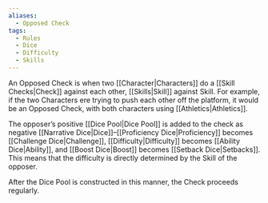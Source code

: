 ```yaml
---
aliases:
  - Opposed Check
tags:
  - Rules
  - Dice
  - Difficulty
  - Skills
---
```

An Opposed Check is when two [[Character|Characters]] do a [[Skill Checks|Check]] against each other, [[Skills|Skill]] against Skill. For example, if the two Characters ere trying to push each other off the platform, it would be an Opposed Check, with both characters using [[Athletics|Athletics]].

The opposer’s positive [[Dice Pool|Dice Pool]] is added to the check as negative [[Narrative Dice|Dice]]–[[Proficiency Dice|Proficiency]] becomes [[Challenge Dice|Challenge]], [[Difficulty|Difficulty]] becomes [[Ability Dice|Ability]], and [[Boost Dice|Boost]] becomes [[Setback Dice|Setbacks]]. This means that the difficulty is directly determined by the Skill of the opposer.

After the Dice Pool is constructed in this manner, the Check proceeds regularly.